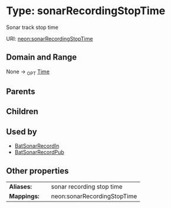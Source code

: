 
# Type: sonarRecordingStopTime


Sonar track stop time

URI: [neon:sonarRecordingStopTime](https://data.neonscience.org/sonarRecordingStopTime)


## Domain and Range

None ->  <sub>OPT</sub> [Time](types/Time.md)

## Parents


## Children


## Used by

 * [BatSonarRecordIn](BatSonarRecordIn.md)
 * [BatSonarRecordPub](BatSonarRecordPub.md)

## Other properties

|  |  |  |
| --- | --- | --- |
| **Aliases:** | | sonar recording stop time |
| **Mappings:** | | neon:sonarRecordingStopTime |

